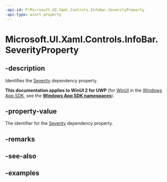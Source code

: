 ```yaml
---
-api-id: P:Microsoft.UI.Xaml.Controls.InfoBar.SeverityProperty
-api-type: winrt property
---
```


# Microsoft.UI.Xaml.Controls.InfoBar.SeverityProperty

<!--
public static Windows.UI.Xaml.DependencyProperty SeverityProperty { get; }
-->


## -description
Identifies the [Severity](infobar_severity.md) dependency property.

**This documentation applies to WinUI 2 for UWP** (for [WinUI](/windows/apps/winui/winui3/) in the [Windows App SDK](/windows/apps/windows-app-sdk/), see the **[Windows App SDK namespaces](/windows/windows-app-sdk/api/winrt/)**).

## -property-value
The identifier for the [Severity](infobar_severity.md) dependency property.

## -remarks

## -see-also

## -examples


